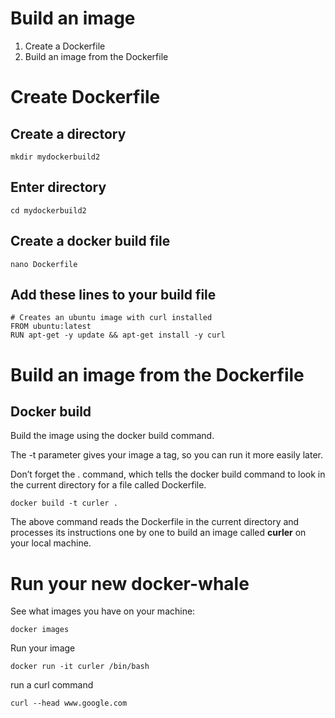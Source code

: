 # Build an image

1. Create a Dockerfile
1. Build an image from the Dockerfile

# Create Dockerfile

## Create a directory

```
mkdir mydockerbuild2
```

## Enter directory

```
cd mydockerbuild2
```

## Create a docker build file

```
nano Dockerfile
```

## Add these lines to your build file

```
# Creates an ubuntu image with curl installed
FROM ubuntu:latest
RUN apt-get -y update && apt-get install -y curl
```

# Build an image from the Dockerfile

## Docker build
Build the image using the docker build command. 

The -t parameter gives your image a tag, so you can run it more easily later. 

Don’t forget the . command, which tells the docker build command to look in the current directory for a file called Dockerfile. 

```
docker build -t curler .
```

The above command reads the Dockerfile in the current directory and processes its instructions one by one to build an image called **curler** on your local machine.

# Run your new docker-whale

See what images you have on your machine:

```
docker images
```

Run your image

```
docker run -it curler /bin/bash
```

run a curl command

```
curl --head www.google.com
```
